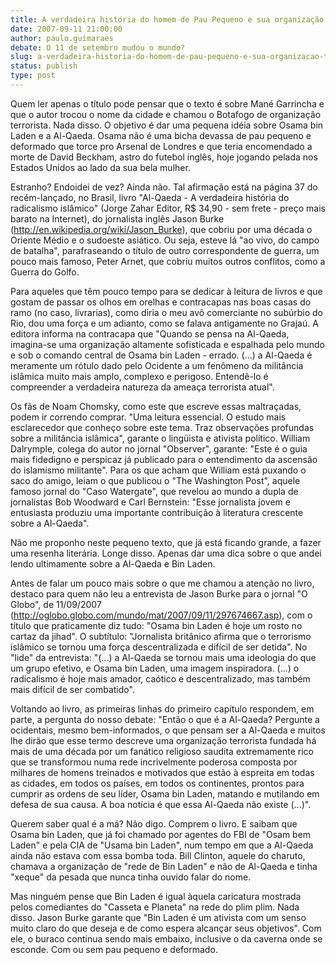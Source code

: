 ```yaml
---
title: A verdadeira história do homem de Pau Pequeno e sua organização terrorista
date: 2007-09-11 21:00:00
author: paulo.guimaraes
debate: O 11 de setembro mudou o mundo?
slug: a-verdadeira-historia-do-homem-de-pau-pequeno-e-sua-organizacao-terrorista
status: publish 
type: post
---
```


Quem ler apenas o título pode pensar que o texto é sobre Mané Garrincha e que o autor trocou o nome da cidade e chamou o Botafogo de organização terrorista. Nada disso. O objetivo é dar uma pequena idéia sobre Osama bin Laden e a Al-Qaeda. Osama não é uma bicha devassa de pau pequeno e deformado que torce pro Arsenal de Londres e que teria encomendado a morte de David Beckham, astro do futebol inglês, hoje jogando pelada nos Estados Unidos ao lado da sua bela mulher.


Estranho? Endoidei de vez? Ainda não. Tal afirmação está na página 37 do recém-lançado, no Brasil, livro "Al-Qaeda - A verdadeira história do radicalismo islâmico" (Jorge Zahar Editor, R$ 34,90 - sem frete - preço mais barato na Internet), do jornalista inglês Jason Burke (<http://en.wikipedia.org/wiki/Jason_Burke>), que cobriu por uma década o Oriente Médio e o sudoeste asiático. Ou seja, esteve lá "ao vivo, do campo de batalha", parafraseando o título de outro correspondente de guerra, um pouco mais famoso, Peter Arnet, que cobriu muitos outros conflitos, como a Guerra do Golfo.


Para aqueles que têm pouco tempo para se dedicar à leitura de livros e que gostam de passar os olhos em orelhas e contracapas nas boas casas do ramo (no caso, livrarias), como diria o meu avô comerciante no subúrbio do Rio, dou uma força e um adianto, como se falava antigamente no Grajaú. A editora informa na contracapa que "Quando se pensa na Al-Qaeda, imagina-se uma organização altamente sofisticada e espalhada pelo mundo e sob o comando central de Osama bin Laden - errado. (...) a Al-Qaeda é meramente um rótulo dado pelo Ocidente a um fenômeno da militância islâmica muito mais amplo, complexo e perigoso. Entendê-lo é compreender a verdadeira natureza da ameaça terrorista atual".


Os fãs de Noam Chomsky, como este que escreve essas maltraçadas, podem ir correndo comprar. "Uma leitura essencial. O estudo mais esclarecedor que conheço sobre este tema. Traz observações profundas sobre a militância islâmica", garante o lingüista e ativista político. William Dalrymple, colega do autor no jornal "Observer", garante: "Este é o guia mais fidedigno e perspicaz já publicado para o entendimento da ascensão do islamismo militante". Para os que acham que William está puxando o saco do amigo, leiam o que publicou o "The Washington Post", aquele famoso jornal do "Caso Watergate", que revelou ao mundo a dupla de jornalistas Bob Woodward e Carl Bernstein: "Esse jornalista jovem e entusiasta produziu uma importante contribuição à literatura crescente sobre a Al-Qaeda".


Não me proponho neste pequeno texto, que já está ficando grande, a fazer uma resenha literária. Longe disso. Apenas dar uma dica sobre o que andei lendo ultimamente sobre a Al-Qaeda e Bin Laden.


Antes de falar um pouco mais sobre o que me chamou a atenção no livro, destaco para quem não leu a entrevista de Jason Burke para o jornal "O Globo", de 11/09/2007 (<http://oglobo.globo.com/mundo/mat/2007/09/11/297674667.asp>), com o título que praticamente diz tudo: "Osama bin Laden é hoje um rosto no cartaz da jihad". O subtítulo: "Jornalista britânico afirma que o terrorismo islâmico se tornou uma força descentralizada e difícil de ser detida". No "lide" da entrevista: "(...) a Al-Qaeda se tornou mais uma ideologia do que um grupo efetivo, e Osama bin Laden, uma imagem inspiradora. (...) o radicalismo é hoje mais amador, caótico e descentralizado, mas também mais difícil de ser combatido".


Voltando ao livro, as primeiras linhas do primeiro capítulo respondem, em parte, a pergunta do nosso debate: "Então o que é a Al-Qaeda? Pergunte a ocidentais, mesmo bem-informados, o que pensam ser a Al-Qaeda e muitos lhe dirão que esse termo descreve uma organização terrorista fundada há mais de uma década por um fanático religioso saudita extremamente rico que se transformou numa rede incrivelmente poderosa composta por milhares de homens treinados e motivados que estão à espreita em todas as cidades, em todos os países, em todos os continentes, prontos para cumprir as ordens de seu líder, Osama bin Laden, matando e mutilando em defesa de sua causa. A boa notícia é que essa Al-Qaeda não existe (...)".


Querem saber qual é a má? Não digo. Comprem o livro. E saibam que Osama bin Laden, que já foi chamado por agentes do FBI de "Osam bem Laden" e pela CIA de "Usama bin Laden", num tempo em que a Al-Qaeda ainda não estava com essa bomba toda. Bill Clinton, aquele do charuto, chamava a organização de "rede de Bin Laden" e não de Al-Qaeda e tinha "xeque" da pesada que nunca tinha ouvido falar do nome.


Mas ninguém pense que Bin Laden é igual àquela caricatura mostrada pelos comediantes do "Casseta e Planeta" na rede do plim plim. Nada disso. Jason Burke garante que "Bin Laden é um ativista com um senso muito claro do que deseja e de como espera alcançar seus objetivos". Com ele, o buraco continua sendo mais embaixo, inclusive o da caverna onde se esconde. Com ou sem pau pequeno e deformado.



